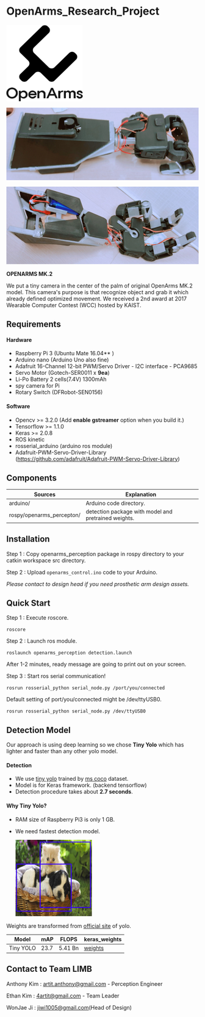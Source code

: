 # OpenArms_Research_Project

<img src="./assets/LOGO_openarms.png" width="200" height="200" />



![image1](./assets/product1.jpg)

![image2](./assets/product2.jpg)

**OPENARMS MK.2**

We put a tiny camera in the center of the palm of original OpenArms MK.2 model.
This camera's purpose is that recognize object and grab it which already defined optimized movement.
We received a 2nd award at 2017 Wearable Computer Contest (WCC) hosted by KAIST.

## Requirements

#### Hardware
* Raspberry Pi 3  (Ubuntu Mate 16.04** )
* Arduino nano  (Arduino Uno also fine)
* Adafruit 16-Channel 12-bit PWM/Servo Driver - I2C interface - PCA9685
* Servo Motor (Gotech-SER0011 x **9ea**)
* Li-Po Battery 2 cells(7.4V) 1300mAh
* spy camera for Pi
* Rotary Switch (DFRobot-SEN0156)

#### Software
* Opencv >= 3.2.0 (Add **enable gstreamer** option when you build it.)
* Tensorflow >= 1.1.0
* Keras >= 2.0.8
* ROS kinetic
* rosserial_arduino (arduino ros module)
* Adafruit-PWM-Servo-Driver-Library (<https://github.com/adafruit/Adafruit-PWM-Servo-Driver-Library>)

## Components
| Sources                   | Explanation                                          |
| ------------------------- | ---------------------------------------------------- |
| arduino/                  | Arduino code directory.                              |
| rospy/openarms_percepton/ | detection package with model and pretrained weights. |

## Installation
Step 1 : Copy openarms_perception package in rospy directory to your catkin workspace src directory.

Step 2 : Upload `openarms_control.ino` code to your Arduino.

*Please contact to design head if you need prosthetic arm design assets.*

## Quick Start
Step 1 : Execute roscore.
```
roscore
```
Step 2 : Launch ros module.
```
roslaunch openarms_perception detection.launch
```
After 1-2 minutes, ready message are going to print out on your screen.

Step 3 : Start ros serial communication!
```
rosrun rosserial_python serial_node.py /port/you/connected
```
Default setting of port/you/connected might be /dev/ttyUSB0.
```
rosrun rosserial_python serial_node.py /dev/ttyUSB0
```

## Detection Model
Our approach is using deep learning so we chose **Tiny Yolo** which has lighter and faster than any other yolo model.

#### Detection
* We use [tiny yolo](https://pjreddie.com/darknet/yolo/) trained by [ms coco](https://pjreddie.com/darknet/yolo/) dataset.
* Model is for Keras framework. (backend tensorflow)
* Detection procedure takes about **2.7 seconds**. 

#### Why Tiny Yolo?

- RAM size of Raspberry Pi3 is only 1 GB.

- We need fastest detection model.

  <img src="./assets/yolo_output.png" width="200" height="200" />

Weights are transformed from [official site](https://pjreddie.com/darknet/yolo/) of yolo.

| Model     | mAP  | FLOPS  | keras_weights |
|-----------|------|--------|-----------------|
| Tiny YOLO | 23.7 | 5.41 Bn | [weights](./ROS_module/openarms/src/model_data/yolo-coco.h5)

## Contact to Team LIMB
Anthony Kim : artit.anthony@gmail.com - Perception Engineer

Ethan Kim : 4artit@gmail.com - Team Leader

WonJae Ji : jiwi1005@gmail.com(Head of Design)
